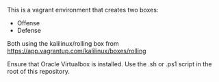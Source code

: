 This is a vagrant environment that creates two boxes:

- Offense
- Defense

Both using the kalilinux/rolling box from https://app.vagrantup.com/kalilinux/boxes/rolling

Ensure that Oracle Virtualbox is installed.  Use the .sh or .ps1 script in the root of this repository.
